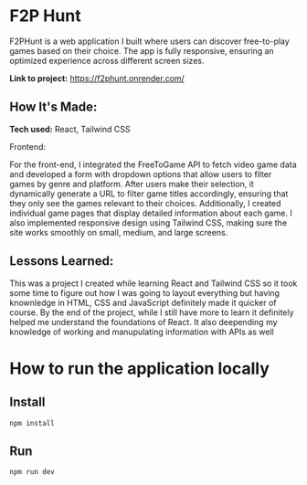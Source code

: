 # F2P Hunt
F2PHunt is a web application I built where users can discover free-to-play games based on their choice. The app is fully responsive, ensuring an optimized experience across different screen sizes.

**Link to project:** https://f2phunt.onrender.com/

## How It's Made:

**Tech used:** React, Tailwind CSS

Frontend: 

For the front-end, I integrated the FreeToGame API to fetch video game data and developed a form with dropdown options that allow users to filter games by genre and platform. After users make their selection, it dynamically generate a URL to filter game titles accordingly, ensuring that they only see the games relevant to their choices. Additionally, I created individual game pages that display detailed information about each game. I also implemented responsive design using Tailwind CSS, making sure the site works smoothly on small, medium, and large screens.

## Lessons Learned:

This was a project I created while learning React and Tailwind CSS so it took some time to figure out how I was going to layout everything but having knownledge in HTML, CSS and JavaScript definitely made it quicker of course. By the end of the project, while I still have more to learn it definitely helped me understand the foundations of React. It also deepending my knowledge of working and manupulating information with APIs as well

# How to run the application locally

## Install

`npm install`

## Run

`npm run dev`

